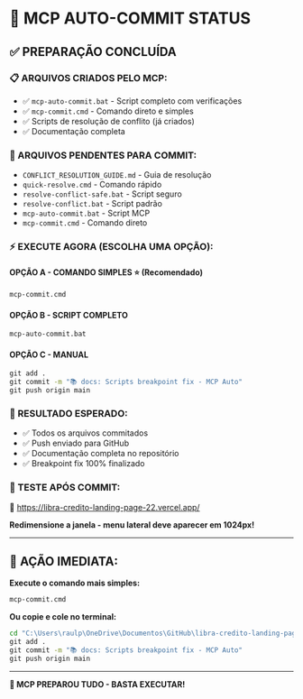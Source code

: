 # 🤖 MCP AUTO-COMMIT STATUS

## ✅ PREPARAÇÃO CONCLUÍDA

### **📋 ARQUIVOS CRIADOS PELO MCP:**
- ✅ `mcp-auto-commit.bat` - Script completo com verificações
- ✅ `mcp-commit.cmd` - Comando direto e simples
- ✅ Scripts de resolução de conflito (já criados)
- ✅ Documentação completa

### **🎯 ARQUIVOS PENDENTES PARA COMMIT:**
- `CONFLICT_RESOLUTION_GUIDE.md` - Guia de resolução
- `quick-resolve.cmd` - Comando rápido
- `resolve-conflict-safe.bat` - Script seguro
- `resolve-conflict.bat` - Script padrão
- `mcp-auto-commit.bat` - Script MCP
- `mcp-commit.cmd` - Comando direto

### **⚡ EXECUTE AGORA (ESCOLHA UMA OPÇÃO):**

#### **OPÇÃO A - COMANDO SIMPLES** ⭐ (Recomendado)
```cmd
mcp-commit.cmd
```

#### **OPÇÃO B - SCRIPT COMPLETO**
```cmd
mcp-auto-commit.bat
```

#### **OPÇÃO C - MANUAL**
```cmd
git add .
git commit -m "📚 docs: Scripts breakpoint fix - MCP Auto"
git push origin main
```

### **🎉 RESULTADO ESPERADO:**
- ✅ Todos os arquivos commitados
- ✅ Push enviado para GitHub
- ✅ Documentação completa no repositório
- ✅ Breakpoint fix 100% finalizado

### **📱 TESTE APÓS COMMIT:**
🔗 https://libra-credito-landing-page-22.vercel.app/

**Redimensione a janela - menu lateral deve aparecer em 1024px!**

---

## **🚀 AÇÃO IMEDIATA:**

**Execute o comando mais simples:**
```cmd
mcp-commit.cmd
```

**Ou copie e cole no terminal:**
```cmd
cd "C:\Users\raulp\OneDrive\Documentos\GitHub\libra-credito-landing-page-22"
git add .
git commit -m "📚 docs: Scripts breakpoint fix - MCP Auto"
git push origin main
```

---

**🤖 MCP PREPAROU TUDO - BASTA EXECUTAR!**
